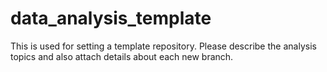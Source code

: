 # data_analysis_template
This is used for setting a template repository. Please describe the analysis topics and also attach details about each new branch.
